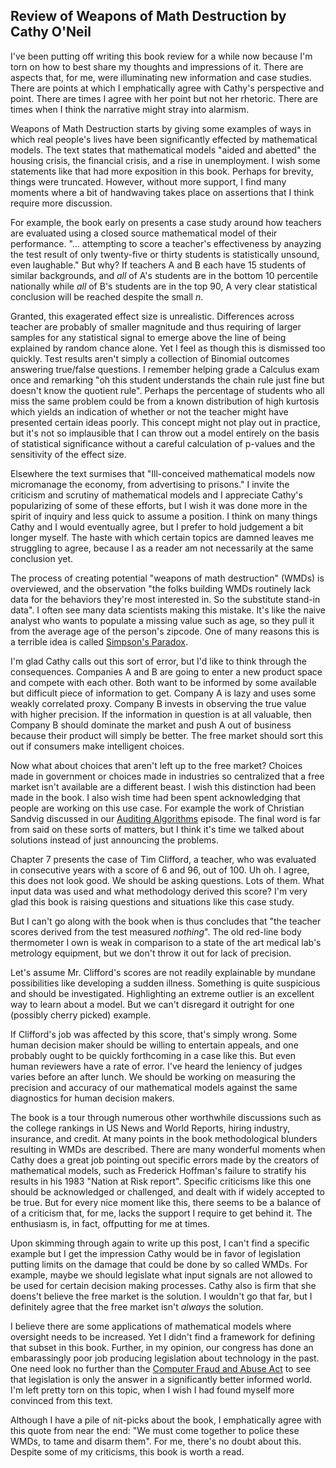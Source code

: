 ## Review of Weapons of Math Destruction by Cathy O'Neil

I've been putting off writing this book review for a while now because I'm torn on how to best share my thoughts and impressions of it.  There are aspects that, for me, were illuminating new information and case studies.  There are points at which I emphatically agree with Cathy's perspective and point.  There are times I agree with her point but not her rhetoric.  There are times when I think the narrative might stray into alarmism.

Weapons of Math Destruction starts by giving some examples of ways in which real people's lives have been significantly effected by mathematical models.  The text states that mathematical models "aided and abetted" the housing crisis, the financial crisis, and a rise in unemployment.  I wish some statements like that had more exposition in this book.  Perhaps for brevity, things were truncated.  However, without more support, I find many moments where a bit of handwaving takes place on assertions that I think require more discussion.

For example, the book early on presents a case study around how teachers are evaluated using a closed source mathematical model of their performance.  "... attempting to score a teacher's effectiveness by anayzing the test result of only twenty-five or thirty students is statistically unsound, even laughable."  But why?  If teachers A and B each have 15 students of similar backgrounds, and *all* of A's students are in the bottom 10 percentile nationally while *all* of B's students are in the top 90, A very clear statistical conclusion will be reached despite the small $n$.

Granted, this exagerated effect size is unrealistic.  Differences across teacher are probably of smaller magnitude and thus requiring of larger samples for any statistical signal to emerge above the line of being explained by random chance alone.  Yet I feel as though this is dismissed too quickly.  Test results aren't simply a collection of Binomial outcomes answering true/false questions.  I remember helping grade a Calculus exam once and remarking "oh this student understands the chain rule just fine but doesn't know the quotient rule".  Perhaps the percentage of students who all miss the same problem could be from a known distribution of high kurtosis which yields an indication of whether or not the teacher might have presented certain ideas poorly.  This concept might not play out in practice, but it's not so implausible that I can throw out a model entirely on the basis of statistical significance without a careful calculation of p-values and the sensitivity of the effect size.

Elsewhere the text surmises that "Ill-conceived mathematical models now micromanage the economy, from advertising to prisons."  I invite the criticism and scrutiny of mathematical models and I appreciate Cathy's popularizing of some of these efforts, but I wish it was done more in the spirit of inquiry and less quick to assume a position.  I think on many things Cathy and I would eventually agree, but I prefer to hold judgement a bit longer myself.  The haste with which certain topics are damned leaves me struggling to agree, because I as a reader am not necessarily at the same conclusion yet.

The process of creating potential "weapons of math destruction" (WMDs) is overviewed, and the observation "the folks building WMDs routinely lack data for the behaviors they're most interested in.  So the substitute stand-in data".  I often see many data scientists making this mistake.  It's like the naive analyst who wants to populate a missing value such as age, so they pull it from the average age of the person's zipcode.  One of many reasons this is a terrible idea is called [Simpson's Paradox](https://en.wikipedia.org/wiki/Simpson's_paradox).

I'm glad Cathy calls out this sort of error, but I'd like to think through the consequences.  Companies A and B are going to enter a new product space and compete with each other.  Both want to be informed by some available but difficult piece of information to get.  Company A is lazy and uses some weakly correlated proxy.  Company B invests in observing the true value with higher precision.  If the information in question is at all valuable, then Company B should dominate the market and push A out of business because their product will simply be better.  The free market should sort this out if consumers make intelligent choices.

Now what about choices that aren't left up to the free market?  Choices made in government or choices made in industries so centralized that a free market isn't available are a different beast.  I wish this distinction had been made in the book.  I also wish time had been spent acknowledging that people are working on this use case.  For example the work of Christian Sandvig discussed in our [Auditing Algorithms](https://dataskeptic.com/blog/episodes/2016/auditing-algorithms) episode.  The final word is far from said on these sorts of matters, but I think it's time we talked about solutions instead of just announcing the problems.

Chapter 7 presents the case of Tim Clifford, a teacher, who was evaluated in consecutive years with a score of 6 and 96, out of 100.  Uh oh.  I agree, this does not look good.  We should be asking questions.  Lots of them.  What input data was used and what methodology derived this score?  I'm very glad this book is raising questions and situations like this case study.

But I can't go along with the book when is thus concludes that "the teacher scores derived from the test measured *nothing*".  The old red-line body thermometer I own is weak in comparison to a state of the art medical lab's metrology equipment, but we don't throw it out for lack of precision.

Let's assume Mr. Clifford's scores are not readily explainable by mundane possibilities like developing a sudden illness.  Something is quite suspicious and should be investigated.  Highlighting an extreme outlier is an excellent way to learn about a model.  But we can't disregard it outright for one (possibly cherry picked) example.  

If Clifford's job was affected by this score, that's simply wrong.  Some human decision maker should be willing to entertain appeals, and one probably ought to be quickly forthcoming in a case like this.  But even human reviewers have a rate of error.  I've heard the leniency of judges varies before an after lunch.  We should be working on measuring the precision and accuracy of our mathematical models against the same diagnostics for human decision makers.

The book is a tour through numerous other worthwhile discussions such as the college rankings in US News and World Reports, hiring industry, insurance, and credit.  At many points in the book methodological blunders resulting in WMDs are described.  There are many wonderful moments when Cathy does a great job pointing out specific errors made by the creators of mathematical models, such as Frederick Hoffman's failure to stratify his results in his 1983 "Nation at Risk report".  Specific criticisms like this one should be acknowledged or challenged, and dealt with if widely accepted to be true.  But for every nice moment like this, there seems to be a balance of of a criticism that, for me, lacks the support I require to get behind it.  The enthusiasm is, in fact, offputting for me at times.

Upon skimming through again to write up this post, I can't find a specific example but I get the impression Cathy would be in favor of legislation putting limits on the damage that could be done by so called WMDs.  For example, maybe we should legislate what input signals are not allowed to be used for certain decision making processes.  Cathy also is firm that she doens't believe the free market is the solution.  I wouldn't go that far, but I definitely agree that the free market isn't *always* the solution.

I believe there are some applications of mathematical models where oversight needs to be increased.  Yet I didn't find a framework for defining that subset in this book.  Further, in my opinion, our congress has done an embarassingly poor job producing legislation about technology in the past.  One need look no further than the [Computer Fraud and Abuse Act](https://ilt.eff.org/index.php/Computer_Fraud_and_Abuse_Act_(CFAA)) to see that legislation is only the answer in a significantly better informed world.  I'm left pretty torn on this topic, when I wish I had found myself more convinced from this text.

Although I have a pile of nit-picks about the book, I emphatically agree with this quote from near the end: "We must come together to police these WMDs, to tame and disarm them".  For me, there's no doubt about this.  Despite some of my criticisms, this book is worth a read.
